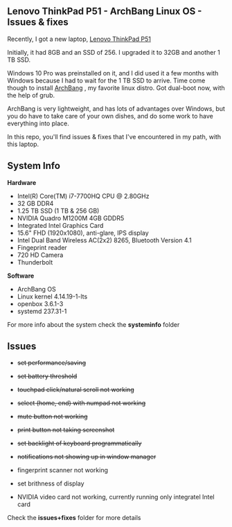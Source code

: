 ## Lenovo ThinkPad P51 - ArchBang Linux OS - Issues & fixes

Recently, I got a new laptop, [Lenovo ThinkPad P51](https://www3.lenovo.com/us/en/laptops/thinkpad/thinkpad-p/P51/p/22TP2WPWP51)

Initially, it had 8GB and an SSD of 256. I upgraded it to 32GB and 
another 1 TB SSD.

Windows 10 Pro was preinstalled on it, and I did used it a few months 
with Windows because I had to wait for the 1 TB SSD to arrive. Time come 
though to install [ArchBang](https://sourceforge.net/projects/archbang/)
, my favorite linux distro. Got dual-boot now, with the help of grub.

ArchBang is very lightweight, and has lots of advantages over Windows, 
but you do have to take care of your own dishes, and do some work to 
have everything into place.

In this repo, you'll find issues & fixes that I've encountered in my 
path, with this laptop.


## System Info

**Hardware**

- Intel(R) Core(TM) i7-7700HQ CPU @ 2.80GHz
- 32 GB DDR4
- 1.25 TB SSD (1 TB & 256 GB)
- NVIDIA Quadro M1200M 4GB GDDR5
- Integrated Intel Graphics Card
- 15.6" FHD (1920x1080), anti-glare, IPS display
- Intel Dual Band Wireless AC(2x2) 8265, Bluetooth Version 4.1
- Fingeprint reader
- 720 HD Camera
- Thunderbolt

**Software**

- ArchBang OS
- Linux kernel 4.14.19-1-lts
- openbox 3.6.1-3
- systemd 237.31-1

For more info about the system check the **systeminfo** folder


## Issues

- ~~set performance/saving~~
- ~~set battery threshold~~

- ~~touchpad click/natural scroll not working~~
- ~~select (home, end) with numpad not working~~
- ~~mute button not working~~
- ~~print button not taking screenshot~~
- ~~set backlight of keyboard programmatically~~

- ~~notifications not showing up in window manager~~

- fingerprint scanner not working
- set brithness of display
- NVIDIA video card not working, currently running only integratel Intel card

Check the **issues+fixes** folder for more details

